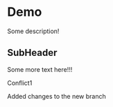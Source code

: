 # Demo

Some description!

## SubHeader

Some more text here!!!


Conflict1

Added changes to the new branch

